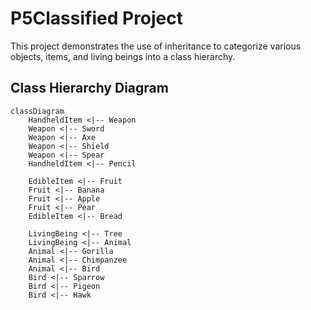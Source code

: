 # P5Classified Project

This project demonstrates the use of inheritance to categorize various objects, items, and living beings into a class hierarchy.

## Class Hierarchy Diagram

```mermaid
classDiagram
    HandheldItem <|-- Weapon
    Weapon <|-- Sword
    Weapon <|-- Axe
    Weapon <|-- Shield
    Weapon <|-- Spear
    HandheldItem <|-- Pencil
    
    EdibleItem <|-- Fruit
    Fruit <|-- Banana
    Fruit <|-- Apple
    Fruit <|-- Pear
    EdibleItem <|-- Bread
    
    LivingBeing <|-- Tree
    LivingBeing <|-- Animal
    Animal <|-- Gorilla
    Animal <|-- Chimpanzee
    Animal <|-- Bird
    Bird <|-- Sparrow
    Bird <|-- Pigeon
    Bird <|-- Hawk
